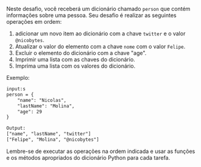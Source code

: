 Neste desafio, você receberá um dicionário chamado `person` que contém informações sobre uma pessoa. Seu desafio é realizar as seguintes operações em ordem:

1. adicionar um novo item ao dicionário com a chave `twitter` e o valor `@nicobytes`.
1. Atualizar o valor do elemento com a chave `nome` com o valor `Felipe`.
1. Excluir o elemento do dicionário com a chave "age".
1. Imprimir uma lista com as chaves do dicionário.
1. Imprima uma lista com os valores do dicionário.

Exemplo:

```txt
input:s
person = {
    "name": "Nicolas",
    "lastName": "Molina",
    "age": 29
}

Output:
["name", "lastName", "twitter"]
["Felipe", "Molina", "@nicobytes"]
```

Lembre-se de executar as operações na ordem indicada e usar as funções e os métodos apropriados do dicionário Python para cada tarefa.
